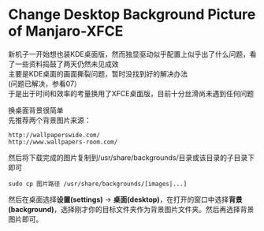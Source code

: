 # Change Desktop Background Picture of Manjaro-XFCE

新机子一开始想也装KDE桌面版，然而独显驱动似乎配置上似乎出了什么问题，看了一些资料捣鼓了两天仍然未见成效  
主要是KDE桌面的画面撕裂问题，暂时没找到好的解决办法  
(问题已解决，参看07）  
于是出于时间和效率的考量换用了XFCE桌面版，目前十分丝滑尚未遇到任何问题  
   
换桌面背景很简单  
先推荐两个背景图片来源：  

	http://wallpaperswide.com/  
	http://www.wallpapers-room.com/  

然后将下载完成的图片复制到/usr/share/backgrounds/目录或该目录的子目录下即可  

	sudo cp 图片路径 /usr/share/backgrounds/[images|...]   

然后在桌面选择**设置(settings)** -> **桌面(desktop)**，在打开的窗口中选择**背景(background)**，选择刚才你的目标文件夹作为背景图片文件夹。然后再选择背景图片即可。
